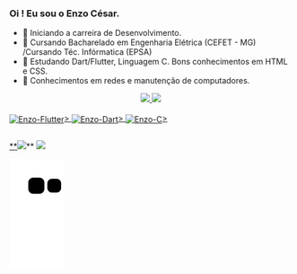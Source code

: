 ### Oi ! Eu sou o Enzo César.

- 🔭 Iniciando a carreira de Desenvolvimento.
- 📖 Cursando Bacharelado em Engenharia Elétrica (CEFET - MG) /Cursando Téc. Infórmatica (EPSA)
- 🌱 Estudando Dart/Flutter, Linguagem C. Bons conhecimentos em HTML e CSS.
- 📡 Conhecimentos em redes e manutenção de computadores.


<div align="center">
  <a href="https://github.com/enzocesarez">
  <img height="180em" src="https://github-readme-stats.vercel.app/api?username=enzocesarez&show_icons=true&theme=dark&include_all_commits=true&count_private=true"/>
  <img height="180em" src="https://github-readme-stats.vercel.app/api/top-langs/?username=enzocesarez&layout=compact&langs_count=7&theme=dark"/>
</div>
  
<div style="display: inline_block"><br>
  <img align="center" alt="Enzo-Flutter" height="30" width="40"  src="https://cdn.jsdelivr.net/gh/devicons/devicon/icons/flutter/flutter-original.svg" />>
  <img align="center" alt="Enzo-Dart" height="30" width="40"  src="https://cdn.jsdelivr.net/gh/devicons/devicon/icons/dart/dart-original.svg" />>
  <img align="center" alt="Enzo-C" height="30" width="40"  src="https://cdn.jsdelivr.net/gh/devicons/devicon/icons/c/c-original.svg" />>
  </div>
   
  ##
  
 <div>
    **<a href="https://instagram.com/enzocesarez" target="_blank"><img src="https://img.shields.io/badge/-Instagram-%23E4405F?style=for-the-badge&logo=instagram&logoColor=white" target="_blank"></a>**
    <a href="https://www.linkedin.com/in/enzocesarengenheiro/" target="_blank"><img src="https://img.shields.io/badge/-LinkedIn-%230077B5?style=for-the-badge&logo=linkedin&logoColor=white" target="_blank"></a> 
   
   ![Snake animation](https://github.com/rafaballerini/rafaballerini/blob/output/github-contribution-grid-snake.svg)
   
  </div>
